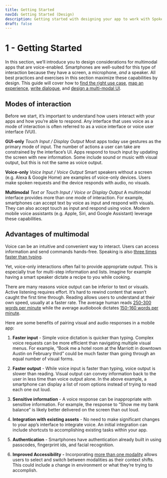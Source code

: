 ```yaml
---
title: Getting Started
navId: Getting Started (Design)
description: Getting started with designing your app to work with Spokestack
draft: false
---
```


# 1 - Getting Started
In this section, we’ll introduce you to design considerations for multimodal apps that are voice-enabled. Smartphones are well-suited for this type of interaction because they have a screen, a microphone, *and* a speaker. All best practices and exercises in this section maximize these capabilities by design. This guide will cover how to [find the right use case](https://spokestack.io/docs/Design/find-the-right-use-case), [map an experience](https://spokestack.io/docs/Design/map-out-integration), [write dialogue](https://spokestack.io/docs/Design/docs/Design/script-storyboard-responses), and [design a multi-modal UI](https://spokestack.io/docs/Design/docs/Design/tips-for-designing-visual-output).

## Modes of interaction

Before we start, it’s important to understand how users interact with your apps and how you’re able to respond. Any interface that uses voice as a mode of interaction is often referred to as a voice interface or voice user interface (VUI).

**GUI-only**
*Touch Input / Display Output*
Most apps today use gestures as the primary mode of input. The number of actions a user can take are constrained by the interface’s UI. Apps respond to touch input by updating the screen with new information. Some include sound or music with visual output, but this is not the same as voice output.

**Voice-only**
*Voice Input / Voice Output*
Smart speakers without a screen (e.g. Alexa & Google Home) are examples of voice-only devices. 
Users make spoken requests and the device responds with audio, no visuals.

**Multimodal**
*Text or Touch Input / Voice or Display Output*
A multimodal interface provides more than one mode of interaction. For example, smartphones can accept text by voice as input and respond with visuals. They can also accept touch as input and respond using voice. Modern mobile voice assistants (e.g. Apple, Siri, and Google Assistant) leverage these capabilities.

## Advantages of multimodal

Voice can be an intuitive and convenient way to interact. Users can access information and send commands hands-free. Speaking is also [three times faster than typing](https://www.popularmechanics.com/technology/a22684/phone-dictation-typing-speed/).

Yet, voice-only interactions often fail to provide appropriate output. This is especially true for multi-step information and lists. Imagine for example having a smart speaker dictate a recipe to you while cooking.

There are many reasons voice output can be inferior to text or visuals. Active listening requires effort. It’s hard to rewind content that wasn’t caught the first time through. Reading allows users to understand at their own speed, usually at a faster rate. The average human reads [250-300 words per minute](https://en.wikipedia.org/wiki/Words_per_minute) while the average audiobook dictates [150-160 words per minute](https://en.wikipedia.org/wiki/Words_per_minute).

Here are some benefits of pairing visual and audio responses in a mobile app:


1. **Faster input** - Simple voice dictation is quicker than typing. Complex voice requests can be more efficient than navigating multiple visual menus. For example, “Book me a hotel room at the Marriott in downtown Austin on February third” could be much faster than going through an equal number of visual forms.


1. **Faster output** - While voice input is faster than typing, voice output is slower than reading. Visual output can convey information back to the user in less time than voice output alone. In the above example, a smartphone can display a list of room options instead of trying to read each one out loud.


1. **Sensitive information** - A voice response can be inappropriate with sensitive information. For example, the response to “Show me my bank balance” is likely better delivered on the screen than out loud.


1. **Integration with existing assets** - No need to make significant changes to your app’s interface to integrate voice. An initial integration can include shortcuts to accomplishing existing tasks within your app.


1. **Authentication** - Smartphones have authentication already built in using passcodes, fingerprint ids, and facial recognition.


1. **Improved Accessibility** ***-*** Incorporating [more than one modality](https://vimeo.com/410056595) allows users to select and switch between modalities as their context shifts. This could include a change in environment or what they’re trying to accomplish.
